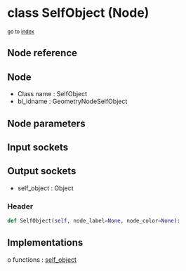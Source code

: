 # class SelfObject (Node)

<sub>go to [index](/docs/index.md)</sub>

## Node reference

Node
----
 - Class name : SelfObject
 - bl_idname : GeometryNodeSelfObject

Node parameters
---------------

Input sockets
-------------

Output sockets
--------------
 - self_object : Object

### Header

``` python
def SelfObject(self, node_label=None, node_color=None):
```

## Implementations

o functions : [self_object](#self_object)


